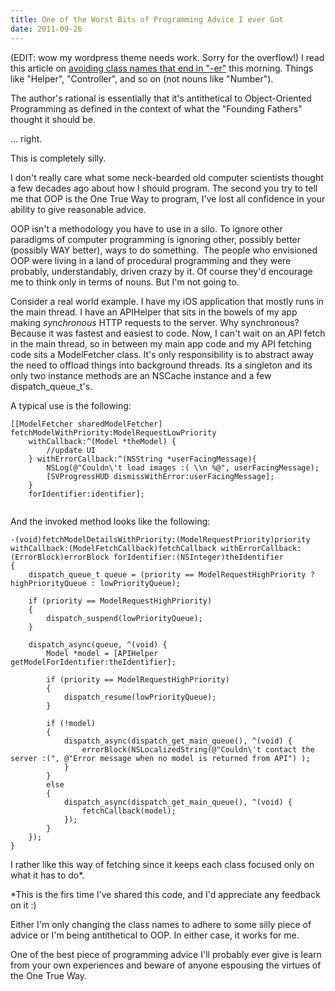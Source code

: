 ```yaml
---
title: One of the Worst Bits of Programming Advice I ever Got
date: 2011-09-26
---
```


(EDIT: wow my wordpress theme needs work. Sorry for the overflow!) I read this article on [avoiding class names that end in "-er"](http://objology.blogspot.com/2011/09/one-of-best-bits-of-programming-advice.html?spref=tw) this morning. Things like "Helper", "Controller", and so on (not nouns like "Number").

The author's rational is essentially that it's antithetical to Object-Oriented Programming as defined in the context of what the "Founding Fathers" thought it should be.

... right.

This is completely silly.

I don't really care what some neck-bearded old computer scientists thought a few decades ago about how I should program. The second you try to tell me that OOP is the One True Way to program, I've lost all confidence in your ability to give reasonable advice.

OOP isn't a methodology you have to use in a silo. To ignore other paradigms of computer programming is ignoring other, possibly better (possibly WAY better), ways to do something. &nbsp;The people who envisioned OOP were living in a land of procedural programming and they were probably, understandably, driven crazy by it. Of course they'd encourage me to think only in terms of nouns. But I'm not going to.

Consider a real world example. I have my iOS application that mostly runs in the main thread. I have an APIHelper that sits in the bowels of my app making _synchronous_&nbsp;HTTP requests to the server. Why synchronous? Because it was fastest and easiest to code. Now, I can't wait on an API fetch in the main thread, so in between my main app code and my API fetching code sits a ModelFetcher class. It's only responsibility is to abstract away the need to offload things into background threads. Its a singleton and its only two instance methods are an NSCache instance and a few dispatch_queue_t's.

A typical use is the following:

```objc
[[ModelFetcher sharedModelFetcher] fetchModelWithPriority:ModelRequestLowPriority
    withCallback:^(Model *theModel) {
        //update UI
    } withErrorCallback:^(NSString *userFacingMessage){
        NSLog(@"Couldn\'t load images :( \\n %@", userFacingMessage);
        [SVProgressHUD dismissWithError:userFacingMessage];
    }
    forIdentifier:identifier];


```

And the invoked method looks like the following:

```objc
-(void)fetchModelDetailsWithPriority:(ModelRequestPriority)priority withCallback:(ModelFetchCallback)fetchCallback withErrorCallback:(ErrorBlock)errorBlock forIdentifier:(NSInteger)theIdentifier
{
    dispatch_queue_t queue = (priority == ModelRequestHighPriority ? highPriorityQueue : lowPriorityQueue);

    if (priority == ModelRequestHighPriority)
    {
        dispatch_suspend(lowPriorityQueue);
    }

    dispatch_async(queue, ^(void) {
        Model *model = [APIHelper getModelForIdentifier:theIdentifier];

        if (priority == ModelRequestHighPriority)
        {
            dispatch_resume(lowPriorityQueue);
        }

        if (!model)
        {
            dispatch_async(dispatch_get_main_queue(), ^(void) {
                errorBlock(NSLocalizedString(@"Couldn\'t contact the server :(", @"Error message when no model is returned from API") );
            }
        }
        else
        {
            dispatch_async(dispatch_get_main_queue(), ^(void) {
                fetchCallback(model);
            });
        }
    });
}
```

I rather like this way of fetching since it keeps each class focused only on what it has to do\*.

\*This is the firs time I've shared this code, and I'd appreciate any feedback on it :)

Either I'm only changing the class names to adhere to some silly piece of advice or I'm being antithetical to OOP. In either case, it works for me.

One of the best piece of programming advice I'll probably ever give is learn from your own experiences and beware of anyone espousing the virtues of the One True Way.

